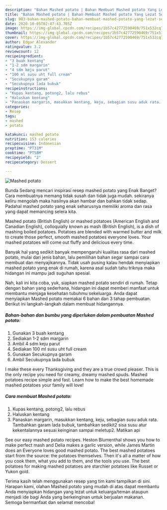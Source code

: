 ```yaml
---
description: "Bahan Mashed potato | Bahan Membuat Mashed potato Yang Lezat Sekali"
title: "Bahan Mashed potato | Bahan Membuat Mashed potato Yang Lezat Sekali"
slug: 983-bahan-mashed-potato-bahan-membuat-mashed-potato-yang-lezat-sekali
date: 2020-10-05T02:47:43.705Z
image: https://img-global.cpcdn.com/recipes/1b57c42772590469/751x532cq70/mashed-potato-foto-resep-utama.jpg
thumbnail: https://img-global.cpcdn.com/recipes/1b57c42772590469/751x532cq70/mashed-potato-foto-resep-utama.jpg
cover: https://img-global.cpcdn.com/recipes/1b57c42772590469/751x532cq70/mashed-potato-foto-resep-utama.jpg
author: Edgar Alexander
ratingvalue: 3.2
reviewcount: 12
recipeingredient:
- "3 buah kentang"
- "1-2 sdm margarin"
- "4 sdm keju parut"
- "100 ml susu uht full cream"
- "Secukupnya garam"
- "Secukupnya lada bubuk"
recipeinstructions:
- "Kupas kentang, potong2, lalu rebus"
- "Haluskan kentang"
- "Panaskan margarin, masukkan kentang, keju, sebagian susu aduk rata. Tambahkan garam lada bubuk, tambahkan sedikit2 sisa susu atur kekentalannya sesuai keinginan sampai meletup2. Matikan api"
categories:
- Resep
tags:
- mashed
- potato

katakunci: mashed potato 
nutrition: 153 calories
recipecuisine: Indonesian
preptime: "PT31M"
cooktime: "PT58M"
recipeyield: "2"
recipecategory: Dessert

---
```



![Mashed potato](https://img-global.cpcdn.com/recipes/1b57c42772590469/751x532cq70/mashed-potato-foto-resep-utama.jpg)

Bunda Sedang mencari inspirasi resep mashed potato yang Enak Banget? Cara membuatnya memang tidak susah dan tidak juga mudah. sekiranya keliru mengolah maka hasilnya akan hambar dan bahkan tidak sedap. Padahal mashed potato yang enak seharusnya memiliki aroma dan rasa yang dapat memancing selera kita.

Mashed potato (British English) or mashed potatoes (American English and Canadian English), colloquially known as mash (British English), is a dish of mashing boiled potatoes. Potatoes are blended with warmed butter and milk to create those perfect, smooth mashed potatoes everyone loves. Your mashed potatoes will come out fluffy and delicious every time.

Banyak hal yang sedikit banyak mempengaruhi kualitas rasa dari mashed potato, mulai dari jenis bahan, lalu pemilihan bahan segar sampai cara membuat dan menyajikannya. Tidak usah pusing kalau hendak menyiapkan mashed potato yang enak di rumah, karena asal sudah tahu triknya maka hidangan ini mampu jadi suguhan spesial.


Nah, kali ini kita coba, yuk, siapkan mashed potato sendiri di rumah. Tetap dengan bahan yang sederhana, hidangan ini dapat memberi manfaat untuk membantu menjaga kesehatan tubuhmu sekeluarga. Anda dapat menyiapkan Mashed potato memakai 6 bahan dan 3 tahap pembuatan. Berikut ini langkah-langkah dalam membuat hidangannya.

<!--inarticleads1-->

##### Bahan-bahan dan bumbu yang diperlukan dalam pembuatan Mashed potato:

1. Gunakan 3 buah kentang
1. Sediakan 1-2 sdm margarin
1. Ambil 4 sdm keju parut
1. Sediakan 100 ml susu uht full cream
1. Gunakan Secukupnya garam
1. Ambil Secukupnya lada bubuk


I make these every Thanksgiving and they are a true crowd pleaser. This is the only recipe you need for creamy, dreamy mashed spuds. Mashed potatoes recipe simple and fast. Learn how to make the best homemade mashed potatoes your family will love! 

<!--inarticleads2-->

##### Cara membuat Mashed potato:

1. Kupas kentang, potong2, lalu rebus
1. Haluskan kentang
1. Panaskan margarin, masukkan kentang, keju, sebagian susu aduk rata. Tambahkan garam lada bubuk, tambahkan sedikit2 sisa susu atur kekentalannya sesuai keinginan sampai meletup2. Matikan api


See our easy mashed potato recipes. Heston Blumenthal shows you how to make perfect mash and Delia makes a garlic version, while James Martin does an Everyone loves good mashed potato. The best mashed potatoes start from the source: the potatoes themselves. Then it&#39;s all a matter of how you cook them, what you add to them, and the tools you use. The best potatoes for making mashed potatoes are starchier potatoes like Russet or Yukon gold. 

Terima kasih telah menggunakan resep yang tim kami tampilkan di sini. Harapan kami, olahan Mashed potato yang mudah di atas dapat membantu Anda menyiapkan hidangan yang lezat untuk keluarga/teman ataupun menjadi ide bagi Anda yang berkeinginan untuk berjualan makanan. Semoga bermanfaat dan selamat mencoba!
